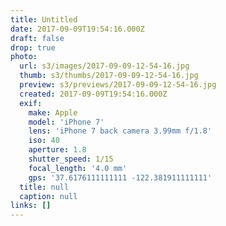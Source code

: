 ```yaml
---
title: Untitled
date: 2017-09-09T19:54:16.000Z
draft: false
drop: true
photo:
  url: s3/images/2017-09-09-12-54-16.jpg
  thumb: s3/thumbs/2017-09-09-12-54-16.jpg
  preview: s3/previews/2017-09-09-12-54-16.jpg
  created: 2017-09-09T19:54:16.000Z
  exif:
    make: Apple
    model: 'iPhone 7'
    lens: 'iPhone 7 back camera 3.99mm f/1.8'
    iso: 40
    aperture: 1.8
    shutter_speed: 1/15
    focal_length: '4.0 mm'
    gps: '37.6176111111111 -122.381911111111'
  title: null
  caption: null
links: []
---
```

